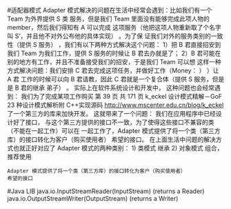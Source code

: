 #适配器模式
    Adapter 模式解决的问题在生活中经常会遇到：比如我们有一个 Team 为外界提供 S 类
    服务，但是我们 Team 里面没有能够完成此项人物的 member，然后我们得知有 A 可以完成
    这项服务（他把这项人物重新取了个名字叫 S’，并且他不对外公布他的具体实现） 。为了保
    证我们对外的服务类别的一致性（提供 S 服务） ，我们有以下两种方式解决这个问题：
    1）把 B 君直接招安到我们 Team 为我们工作，提供 S 服务的时候让 B 君去办就是了；
    2）B 君可能在别的地方有工作，并且不准备接受我们的招安，于是我们 Team 可以想
    这样一种方式解决问题：我们安排 C 君去完成这项任务，并做好工作（Money： ） ）让 A 君
    工作的时候可以向 B 君请教，因此 C 君就是一个复合体（提供 S 服务，但是是 B 君的继承
    弟子） 。
    实际上在软件系统设计和开发中， 这种问题也会经常遇到： 我们为了完成某项工作购买
    第 39 页 共 171 页 k_eckel
    设计模式精解－GoF 23 种设计模式解析附 C++实现源码 http://www.mscenter.edu.cn/blog/k_eckel
    了一个第三方的库来加快开发。 这就带来了一个问题： 我们在应用程序中已经设计好了接口，
    与这个第三方提供的接口不一致，为了使得这些接口不兼容的类（不能在一起工作）可以在
    一起工作了，Adapter 模式提供了将一个类（第三方库）的接口转化为客户（购买使用者）
    希望的接口。
    在上面生活中问题的解决方式也就正好对应了 Adapter 模式的两种类别：
    1) 类模式
        继承
    2) 对象模式
        组合，推荐使用

    Adapter 模式提供了将一个类（第三方库）的接口转化为客户（购买使用者）
    希望的接口

#Java LIB
    java.io.InputStreamReader(InputStream) (returns a Reader)
    java.io.OutputStreamWriter(OutputStream) (returns a Writer)


